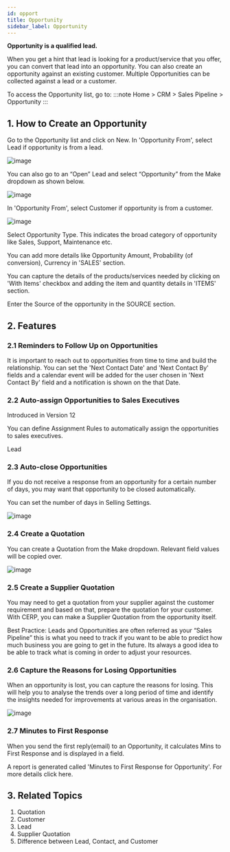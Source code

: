 ```yaml
---
id: opport
title: Opportunity
sidebar_label: Opportunity
---
```


**Opportunity is a qualified lead.**

When you get a hint that lead is looking for a product/service that you offer, you can convert that lead into an opportunity. You can also create an opportunity against an existing customer. Multiple Opportunities can be collected against a lead or a customer.

To access the Opportunity list, go to:
:::note
Home > CRM > Sales Pipeline > Opportunity
:::

## 1. How to Create an Opportunity

Go to the Opportunity list and click on New.
In 'Opportunity From', select Lead if opportunity is from a lead.

![image](images/image.jpg)

You can also go to an “Open” Lead and select “Opportunity” from the Make dropdown as shown below.

![image](images/image.jpg)

In 'Opportunity From', select Customer if opportunity is from a customer.

![image](images/image.jpg)

Select Opportunity Type. This indicates the broad category of opportunity like Sales, Support, Maintenance etc.

You can add more details like Opportunity Amount, Probability (of conversion), Currency in 'SALES' section.

You can capture the details of the products/services needed by clicking on 'With Items' checkbox and adding the item and quantity details in 'ITEMS' section.

Enter the Source of the opportunity in the SOURCE section.

## 2. Features

### 2.1 Reminders to Follow Up on Opportunities

It is important to reach out to opportunities from time to time and build the relationship. You can set the 'Next Contact Date' and 'Next Contact By' fields and a calendar event will be added for the user chosen in 'Next Contact By' field and a notification is shown on the that Date.

### 2.2 Auto-assign Opportunities to Sales Executives

Introduced in Version 12

You can define Assignment Rules to automatically assign the opportunities to sales executives.

Lead

### 2.3 Auto-close Opportunities

If you do not receive a response from an opportunity for a certain number of days, you may want that opportunity to be closed automatically.

You can set the number of days in Selling Settings.

![image](images/image.jpg)

### 2.4 Create a Quotation

You can create a Quotation from the Make dropdown. Relevant field values will be copied over.

![image](images/image.jpg)

### 2.5 Create a Supplier Quotation

You may need to get a quotation from your supplier against the customer requirement and based on that, prepare the quotation for your customer. With CERP, you can make a Supplier Quotation from the opportunity itself.

Best Practice: Leads and Opportunities are often referred as your “Sales Pipeline” this is what you need to track if you want to be able to predict how much business you are going to get in the future. Its always a good idea to be able to track what is coming in order to adjust your resources.

### 2.6 Capture the Reasons for Losing Opportunities

When an opportunity is lost, you can capture the reasons for losing. This will help you to analyse the trends over a long period of time and identify the insights needed for improvements at various areas in the organisation.

![image](images/image.jpg)

### 2.7 Minutes to First Response

When you send the first reply(email) to an Opportunity, it calculates Mins to First Response and is displayed in a field.

A report is generated called 'Minutes to First Response for Opportunity'. For more details click here.

## 3. Related Topics

1. Quotation
1. Customer
1. Lead
1. Supplier Quotation
1. Difference between Lead, Contact, and Customer

